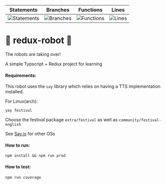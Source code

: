 | Statements | Branches | Functions | Lines |
| -----------|----------|-----------|-------|
| ![Statements](#statements# "Make me better!") | ![Branches](#branches# "Make me better!") | ![Functions](#functions# "Make me better!") | ![Lines](#lines# "Make me better!") |

# :robot: redux-robot :robot:

The robots are taking over!


A simple Typscript + Redux project for learning

#### Requirements:

This robot uses the `say` library which relies on having a TTS implementation installed. 

For Linux(arch):

```
yay festival
```
Choose the festival package `extra/festival` as well as `community/festival-english`

See [Say.js](https://github.com/Marak/say.js) for other OSs


#### How to run:
```
npm install && npm run prod
```

#### How to test:
```
npm run coverage
```